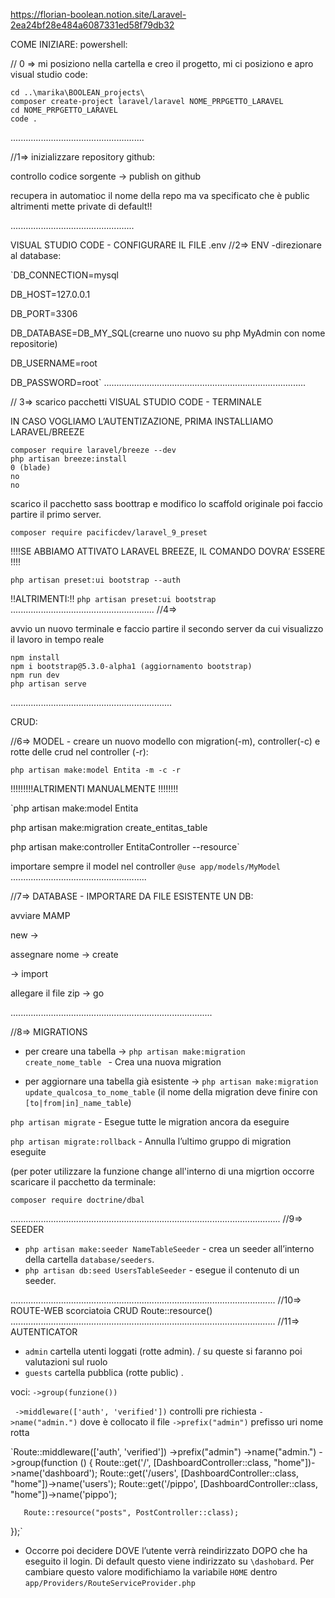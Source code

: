 https://florian-boolean.notion.site/Laravel-2ea24bf28e484a6087331ed58f79db32 


COME INIZIARE:
powershell:

// 0 =>
mi posiziono nella cartella e creo il progetto, mi ci posiziono e apro visual studio code:

    cd ..\marika\BOOLEAN_projects\
    composer create-project laravel/laravel NOME_PRPGETTO_LARAVEL
    cd NOME_PRPGETTO_LARAVEL
    code .
.....................................................

//1=> inizializzare repository github:

controllo codice sorgente → publish on github

recupera in automatioc il nome della repo ma va specificato che è public altrimenti mette private di default!!
    
.................................................

VISUAL STUDIO CODE - CONFIGURARE IL FILE .env
//2=>
ENV -direzionare al database:


`DB_CONNECTION=mysql

DB_HOST=127.0.0.1

DB_PORT=3306

DB_DATABASE=DB_MY_SQL(crearne uno nuovo su php MyAdmin con nome repositorie)

DB_USERNAME=root

DB_PASSWORD=root`
................................................................................

// 3=> scarico pacchetti
VISUAL STUDIO CODE - TERMINALE

IN CASO VOGLIAMO L’AUTENTIZAZIONE, PRIMA INSTALLIAMO LARAVEL/BREEZE

    composer require laravel/breeze --dev
    php artisan breeze:install 
    0 (blade)
    no
    no
    

scarico il pacchetto sass boottrap e modifico lo scaffold originale
poi faccio partire il primo server.
 
    composer require pacificdev/laravel_9_preset  
    
!!!!SE ABBIAMO ATTIVATO LARAVEL BREEZE, IL COMANDO DOVRA’ ESSERE !!!!

    php artisan preset:ui bootstrap --auth
    
!!ALTRIMENTI:!!
   `php artisan preset:ui bootstrap`
.........................................................
//4=>

avvio un nuovo terminale e faccio partire il secondo server da cui visualizzo il lavoro in tempo reale

    npm install
    npm i bootstrap@5.3.0-alpha1 (aggiornamento bootstrap)
    npm run dev
    php artisan serve
................................................................

CRUD:

//6=> 
MODEL - creare un nuovo modello con migration(-m), controller(-c) e rotte delle crud nel controller (-r):

    php artisan make:model Entita -m -c -r 

!!!!!!!!!ALTRIMENTI MANUALMENTE !!!!!!!!

`php artisan make:model Entita

php artisan make:migration create_entitas_table

php artisan make:controller EntitaController --resource`


importare sempre il model nel controller
`@use app/models/MyModel`
......................................................


//7=> DATABASE - IMPORTARE DA FILE ESISTENTE UN DB:

avviare MAMP

new  → 

assegnare nome  → create

→ import 

allegare il file zip → go


................................................................................

//8=>
MIGRATIONS

- per creare una tabella → `php artisan make:migration create_nome_table ` - Crea una nuova migration

- per aggiornare una tabella già esistente → `php artisan make:migration update_qualcosa_to_nome_table` 
 (il nome della migration deve finire con `[to|from|in]_name_table`)

`php artisan migrate` - Esegue tutte le migration ancora da eseguire

`php artisan migrate:rollback` - Annulla l’ultimo gruppo di migration eseguite

(per poter utilizzare la funzione change all'interno di una migrtion occorre scaricare il pacchetto da terminale:

`composer require doctrine/dbal`

...........................................................................................................
//9=>
SEEDER
- `php artisan make:seeder NameTableSeeder` - crea un seeder all’interno della cartella `database/seeders`. 
- `php artisan db:seed UsersTableSeeder` - esegue il contenuto di un seeder.

.........................................................................................................
//10=>
ROUTE-WEB
scorciatoia CRUD
Route::resource()
.........................................................................................................
//11=>
AUTENTICATOR
- `admin` cartella utenti loggati (rotte admin). / su queste si faranno poi valutazioni sul ruolo
- `guests`  cartella pubblica (rotte public) .

voci:
  `->group(funzione()) `
  
 ` ->middleware(['auth', 'verified'])` controlli pre richiesta 
 `->name("admin.")` dove è collocato il file
 `->prefix("admin")` prefisso uri nome rotta 
 
`Route::middleware(['auth', 'verified'])
    ->prefix("admin") 
    ->name("admin.") 
    ->group(function () {
        Route::get('/', [DashboardController::class, "home"])->name('dashboard');
        Route::get('/users', [DashboardController::class, "home"])->name('users');
        Route::get('/pippo', [DashboardController::class, "home"])->name('pippo');

       
       Route::resource("posts", PostController::class);
  });`
  - Occorre poi decidere DOVE l’utente verrà reindirizzato DOPO che ha eseguito il login. Di default questo viene indirizzato su `\dashobard`. Per cambiare questo valore modifichiamo la variabile `HOME` dentro `app/Providers/RouteServiceProvider.php`

